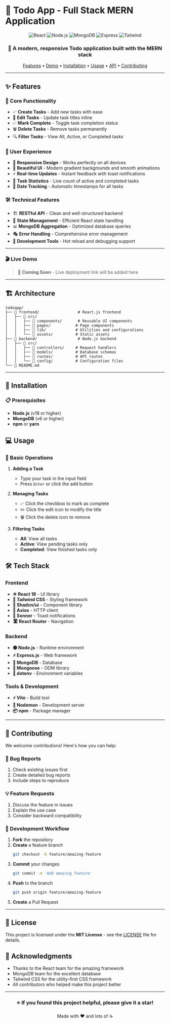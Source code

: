 # 📝 Todo App - Full Stack MERN Application

<div align="center">
  <img src="https://img.shields.io/badge/React-18.3.1-61DAFB?style=for-the-badge&logo=react&logoColor=white" alt="React" />
  <img src="https://img.shields.io/badge/Node.js-20.x-339933?style=for-the-badge&logo=node.js&logoColor=white" alt="Node.js" />
  <img src="https://img.shields.io/badge/MongoDB-7.0-47A248?style=for-the-badge&logo=mongodb&logoColor=white" alt="MongoDB" />
  <img src="https://img.shields.io/badge/Express.js-4.19-000000?style=for-the-badge&logo=express&logoColor=white" alt="Express" />
  <img src="https://img.shields.io/badge/Tailwind_CSS-3.4-06B6D4?style=for-the-badge&logo=tailwind-css&logoColor=white" alt="Tailwind" />
</div>

<div align="center">
  <h3>🚀 A modern, responsive Todo application built with the MERN stack</h3>
  <p>
    <a href="#features">Features</a> •
    <a href="#demo">Demo</a> •
    <a href="#installation">Installation</a> •
    <a href="#usage">Usage</a> •
    <a href="#api">API</a> •
    <a href="#contributing">Contributing</a>
  </p>
</div>

---

## ✨ Features

### 🎯 Core Functionality
- ✅ **Create Tasks** - Add new tasks with ease
- 📝 **Edit Tasks** - Update task titles inline
- ✅ **Mark Complete** - Toggle task completion status
- 🗑️ **Delete Tasks** - Remove tasks permanently
- 🔍 **Filter Tasks** - View All, Active, or Completed tasks

### 🎨 User Experience
- 📱 **Responsive Design** - Works perfectly on all devices
- 🌈 **Beautiful UI** - Modern gradient backgrounds and smooth animations
- ⚡ **Real-time Updates** - Instant feedback with toast notifications
- 🔢 **Task Statistics** - Live count of active and completed tasks
- 📅 **Date Tracking** - Automatic timestamps for all tasks

### 🛠️ Technical Features
- 🏗️ **RESTful API** - Clean and well-structured backend
- 🔄 **State Management** - Efficient React state handling
- 📊 **MongoDB Aggregation** - Optimized database queries
- 🎭 **Error Handling** - Comprehensive error management
- 🔧 **Development Tools** - Hot reload and debugging support

---

### 🎬 Live Demo
> 🚧 **Coming Soon** - Live deployment link will be added here

---

## 🏗️ Architecture

```
todoapp/
├── 📁 frontend/                 # React.js frontend
│   ├── 📁 src/
│   │   ├── 📁 components/       # Reusable UI components
│   │   ├── 📁 pages/           # Page components
│   │   ├── 📁 lib/             # Utilities and configurations
│   │   └── 📁 assets/          # Static assets
├── 📁 backend/                  # Node.js backend
│   ├── 📁 src/
│   │   ├── 📁 controllers/     # Request handlers
│   │   ├── 📁 models/          # Database schemas
│   │   ├── 📁 routes/          # API routes
│   │   └── 📁 config/          # Configuration files
└── 📄 README.md
```

---

## 🚀 Installation

### 📋 Prerequisites
- **Node.js** (v18 or higher)
- **MongoDB** (v6 or higher)
- **npm** or **yarn**
## 💻 Usage

### 🎯 Basic Operations

1. **Adding a Task**
   - Type your task in the input field
   - Press `Enter` or click the add button

2. **Managing Tasks**
   - ✅ Click the checkbox to mark as complete
   - ✏️ Click the edit icon to modify the title
   - 🗑️ Click the delete icon to remove

3. **Filtering Tasks**
   - **All**: View all tasks
   - **Active**: View pending tasks only
   - **Completed**: View finished tasks only

## 🛠️ Tech Stack

### Frontend
- **⚛️ React 18** - UI library
- **🎨 Tailwind CSS** - Styling framework
- **📱 Shadcn/ui** - Component library
- **🔄 Axios** - HTTP client
- **🍞 Sonner** - Toast notifications
- **🛣️ React Router** - Navigation

### Backend
- **🟢 Node.js** - Runtime environment
- **⚡ Express.js** - Web framework
- **🍃 MongoDB** - Database
- **🔗 Mongoose** - ODM library
- **🔧 dotenv** - Environment variables

### Tools & Development
- **⚡ Vite** - Build tool
- **🔄 Nodemon** - Development server
- **📦 npm** - Package manager

---

## 🤝 Contributing

We welcome contributions! Here's how you can help:

### 🐛 Bug Reports
1. Check existing issues first
2. Create detailed bug reports
3. Include steps to reproduce

### 💡 Feature Requests
1. Discuss the feature in issues
2. Explain the use case
3. Consider backward compatibility

### 🔧 Development Workflow
1. **Fork** the repository
2. **Create** a feature branch
   ```bash
   git checkout -b feature/amazing-feature
   ```
3. **Commit** your changes
   ```bash
   git commit -m 'Add amazing feature'
   ```
4. **Push** to the branch
   ```bash
   git push origin feature/amazing-feature
   ```
5. **Create** a Pull Request

---

## 📝 License

This project is licensed under the **MIT License** - see the [LICENSE](LICENSE) file for details.

## 🙏 Acknowledgments

- Thanks to the React team for the amazing framework
- MongoDB team for the excellent database
- Tailwind CSS for the utility-first CSS framework
- All contributors who helped make this project better

---

<div align="center">
  <h3>⭐ If you found this project helpful, please give it a star!</h3>
  <p>Made with ❤️ and lots of ☕</p>
</div>
